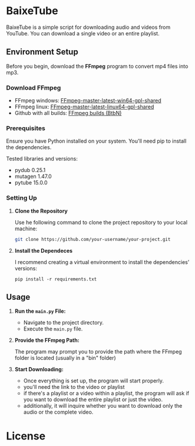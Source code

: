 # BaixeTube

BaixeTube is a simple script for downloading audio and videos from YouTube. You can download a single video or an entire playlist.


## Environment Setup

Before you begin, download the **FFmpeg** program to convert mp4 files into mp3.


### Download FFmpeg

- FFmpeg windows: [FFmpeg-master-latest-win64-gpl-shared](https://github.com/BtbN/FFmpeg-Builds/releases/download/latest/FFmpeg-master-latest-win64-gpl-shared.zip)
- FFmpeg linux: [FFmpeg-master-latest-linux64-gpl-shared](https://github.com/BtbN/FFmpeg-Builds/releases/download/latest/FFmpeg-master-latest-linux64-gpl-shared.tar.xz)
- Github with all builds: [FFmpeg builds (BtbN)](https://github.com/BtbN/FFmpeg-Builds/releases)

### Prerequisites

Ensure you have Python installed on your system. You'll need pip to install the dependencies.

Tested libraries and versions:
- pydub 0.25.1 
- mutagen 1.47.0 
- pytube  15.0.0


### Setting Up

1. **Clone the Repository**

   Use he following command to clone the project repository to your local machine:

   ```bash
   git clone https://github.com/your-username/your-project.git
   ```

2. **Install the Dependeces**
   
   I recommend creating a virtual environment to install the dependencies’ versions:

   ```
   pip install -r requirements.txt
   ```
   
## Usage

1. **Run the ```main.py``` File:**

   - Navigate to the project directory.
   - Execute the ```main.py``` file.

2. **Provide the FFmpeg Path:**

   The program may prompt you to provide the path where the FFmpeg folder is located (usually in a "bin" folder)

3. **Start Downloading:**
   - Once everything is set up, the program will start properly.
   - you'll need the link to the video or playlist
   - if there's a playlist or a video within a playlist, the program will ask if you want to download the entire playlist or just the video.
   - additionally, it will inquire whether you want to download only the audio or the complete video.

# License

